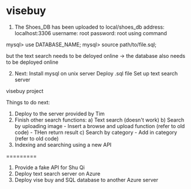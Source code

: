 visebuy
=======

1) The Shoes_DB has been uploaded to local/shoes_db
address: localhost:3306
username: root
password: root
using command

mysql> use DATABASE_NAME;
mysql> source path/to/file.sql;

but the text search needs to be deloyed online -> the database also needs to be deployed online

2) Next:
Install mysql on unix server
Deploy .sql file
Set up text search server


visebuy project

Things to do next:
1) Deploy to the server provided by Tim
2) Finish other search functions:
    a) Text search (doesn't work)
    b) Search by uploading image
        - Insert a browse and upload function (refer to old code)
        - THen return result
    c) Search by category
        - Add in category (refer to old code)
3) Indexing and searching using a new API


=========
1) Provide a fake API for Shu Qi
2) Deploy text search server on Azure
3) Deploy vise buy and SQL database to another Azure server